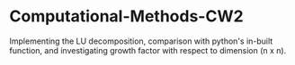 # Computational-Methods-CW2
Implementing the LU decomposition, comparison with python's in-built function, and investigating growth factor with respect to dimension (n x n).
